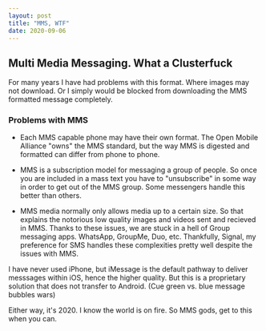 ```yaml
---
layout: post
title: "MMS, WTF"
date: 2020-09-06
---
```

## Multi Media Messaging. What a Clusterfuck

For many years I have had problems with this format. Where images may not download. Or I simply would be blocked from downloading the MMS formatted message completely.

### Problems with MMS

- Each MMS capable phone may have their own format. The Open Mobile Alliance "owns" the MMS standard, but the way MMS is digested and formatted can differ from phone to phone.

- MMS is a subscription model for messaging a group of people. So once you are included in a mass text you have to "unsubscribe" in some way in order to get out of the MMS group. Some messengers handle this better than others.

- MMS media normally only allows media up to a certain size. So that explains the notorious low quality images and videos sent and recieved in MMS. Thanks to these issues, we are stuck in a hell of Group messaging apps. WhatsApp, GroupMe, Duo, etc. Thankfully, Signal, my preference for SMS handles these complexities pretty well despite the issues with MMS.

I have never used iPhone, but iMessage is the default pathway to deliver messsages within iOS, hence the higher quality. But this is a proprietary solution that does not transfer to Android. (Cue green vs. blue message bubbles wars)

Either way, it's 2020. I know the world is on fire. So MMS gods, get to this when you can.

